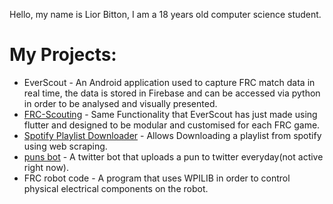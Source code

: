 Hello, my name is Lior Bitton, I am a 18 years old computer science student.
# My Projects:
* EverScout - An Android application used to capture FRC match data in real time, the data is stored in Firebase and can be accessed via python in order to be analysed and visually presented.
* [FRC-Scouting](https://github.com/LiorBitton/FRC-scouting) - Same Functionality that EverScout has just made using flutter and designed to be modular and customised for each FRC game.
* [Spotify Playlist Downloader](https://github.com/LiorBitton/Spotify-Playlist-Downloader) - Allows Downloading a playlist from spotify using web scraping.
* [puns bot](https://github.com/LiorBitton/puns-bot) - A twitter bot that uploads a pun to twitter everyday(not active right now).
* FRC robot code - A program that uses WPILIB in order to control physical electrical components on the robot.
